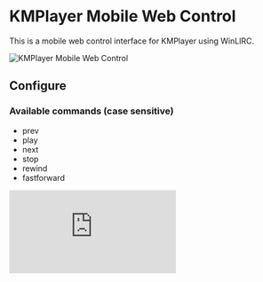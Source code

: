# KMPlayer Mobile Web Control

This is a mobile web control interface for KMPlayer using WinLIRC.

![KMPlayer Mobile Web Control](https://dl.dropboxusercontent.com/u/61826147/kmplayer.png)

## Configure 

### Available commands (case sensitive)

- prev
- play
- next
- stop
- rewind
- fastforward

![Configure Winlirc](http://forums.kmplayer.com/forums/attachment.php?attachmentid=6068&stc=1&d=1198873207)
